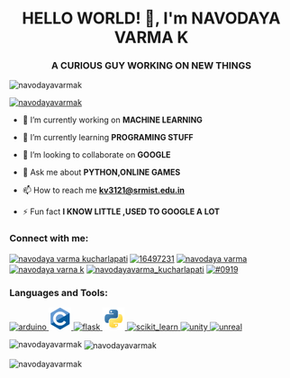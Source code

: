 <h1 align="center">HELLO WORLD! 👋, I'm NAVODAYA VARMA K</h1>
<h3 align="center">A CURIOUS GUY WORKING ON NEW THINGS</h3>

<p align="left"> <img src="https://komarev.com/ghpvc/?username=navodayavarmak&label=Profile%20views&color=0e75b6&style=flat" alt="navodayavarmak" /> </p>

<p align="left"> <a href="https://github.com/ryo-ma/github-profile-trophy"><img src="https://github-profile-trophy.vercel.app/?username=navodayavarmak" alt="navodayavarmak" /></a> </p>

- 🔭 I’m currently working on **MACHINE LEARNING**

- 🌱 I’m currently learning **PROGRAMING STUFF**

- 👯 I’m looking to collaborate on **GOOGLE**

- 💬 Ask me about **PYTHON,ONLINE GAMES**

- 📫 How to reach me **kv3121@srmist.edu.in**

- ⚡ Fun fact **I KNOW LITTLE ,USED TO GOOGLE A LOT**

<h3 align="left">Connect with me:</h3>
<p align="left">
<a href="https://linkedin.com/in/navodaya varma kucharlapati" target="blank"><img align="center" src="https://raw.githubusercontent.com/rahuldkjain/github-profile-readme-generator/master/src/images/icons/Social/linked-in-alt.svg" alt="navodaya varma kucharlapati" height="30" width="40" /></a>
<a href="https://stackoverflow.com/users/16497231" target="blank"><img align="center" src="https://raw.githubusercontent.com/rahuldkjain/github-profile-readme-generator/master/src/images/icons/Social/stack-overflow.svg" alt="16497231" height="30" width="40" /></a>
<a href="https://kaggle.com/navodaya varma" target="blank"><img align="center" src="https://raw.githubusercontent.com/rahuldkjain/github-profile-readme-generator/master/src/images/icons/Social/kaggle.svg" alt="navodaya varma" height="30" width="40" /></a>
<a href="https://fb.com/navodaya varna k" target="blank"><img align="center" src="https://raw.githubusercontent.com/rahuldkjain/github-profile-readme-generator/master/src/images/icons/Social/facebook.svg" alt="navodaya varna k" height="30" width="40" /></a>
<a href="https://instagram.com/navodayavarma_kucharlapati" target="blank"><img align="center" src="https://raw.githubusercontent.com/rahuldkjain/github-profile-readme-generator/master/src/images/icons/Social/instagram.svg" alt="navodayavarma_kucharlapati" height="30" width="40" /></a>
<a href="https://discord.gg/#0919" target="blank"><img align="center" src="https://raw.githubusercontent.com/rahuldkjain/github-profile-readme-generator/master/src/images/icons/Social/discord.svg" alt="#0919" height="30" width="40" /></a>
</p>

<h3 align="left">Languages and Tools:</h3>
<p align="left"> <a href="https://www.arduino.cc/" target="_blank"> <img src="https://cdn.worldvectorlogo.com/logos/arduino-1.svg" alt="arduino" width="40" height="40"/> </a> <a href="https://www.cprogramming.com/" target="_blank"> <img src="https://raw.githubusercontent.com/devicons/devicon/master/icons/c/c-original.svg" alt="c" width="40" height="40"/> </a> <a href="https://flask.palletsprojects.com/" target="_blank"> <img src="https://www.vectorlogo.zone/logos/pocoo_flask/pocoo_flask-icon.svg" alt="flask" width="40" height="40"/> </a> <a href="https://www.python.org" target="_blank"> <img src="https://raw.githubusercontent.com/devicons/devicon/master/icons/python/python-original.svg" alt="python" width="40" height="40"/> </a> <a href="https://scikit-learn.org/" target="_blank"> <img src="https://upload.wikimedia.org/wikipedia/commons/0/05/Scikit_learn_logo_small.svg" alt="scikit_learn" width="40" height="40"/> </a> <a href="https://unity.com/" target="_blank"> <img src="https://www.vectorlogo.zone/logos/unity3d/unity3d-icon.svg" alt="unity" width="40" height="40"/> </a> <a href="https://unrealengine.com/" target="_blank"> <img src="https://raw.githubusercontent.com/kenangundogan/fontisto/036b7eca71aab1bef8e6a0518f7329f13ed62f6b/icons/svg/brand/unreal-engine.svg" alt="unreal" width="40" height="40"/> </a> </p>

<p><img align="left" src="https://github-readme-stats.vercel.app/api/top-langs?username=navodayavarmak&show_icons=true&locale=en&layout=compact" alt="navodayavarmak" /></p>

<p>&nbsp;<img align="center" src="https://github-readme-stats.vercel.app/api?username=navodayavarmak&show_icons=true&locale=en" alt="navodayavarmak" /></p>

<p><img align="center" src="https://github-readme-streak-stats.herokuapp.com/?user=navodayavarmak&" alt="navodayavarmak" /></p>


